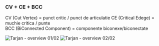 ### CV + CE + BCC

CV  (Cut Vertex)            =  punct critic / punct de articulatie
CE  (Critical Edege)        =  muchie critica / punte   
BCC (BiConnected Component) =  componente biconexe/biconectate


![Tarjan - overview 01/02](_lab/tarjan-01.jpg?raw=true "Tarjan - overview 01/02")
![Tarjan - overview 02/02](_lab/tarjan-02.jpg?raw=true "Tarjan - overview 02/02")

